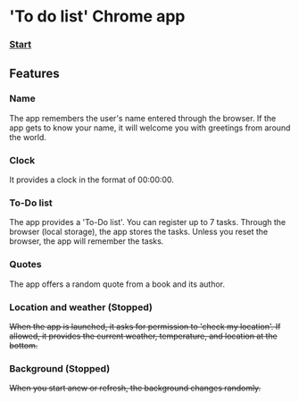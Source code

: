 # 'To do list' Chrome app

### **[Start](https://hwahyeon.github.io/js-browser/)**

## Features

### Name
The app remembers the user's name entered through the browser. If the app gets to know your name, it will welcome you with greetings from around the world.

### Clock
It provides a clock in the format of 00:00:00.

### To-Do list
The app provides a 'To-Do list'. You can register up to 7 tasks. Through the browser (local storage), the app stores the tasks. Unless you reset the browser, the app will remember the tasks.

### Quotes
The app offers a random quote from a book and its author.

### Location and weather (Stopped)
~~When the app is launched, it asks for permission to 'check my location'. If allowed, it provides the current weather, temperature, and location at the bottom.~~

### Background (Stopped)
~~When you start anew or refresh, the background changes randomly.~~
